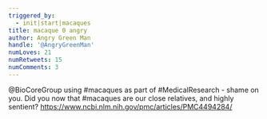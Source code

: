 ```yaml
---
triggered_by:
  - init|start|macaques
title: macaque 0 angry
author: Angry Green Man
handle: '@AngryGreenMan'
numLoves: 21
numRetweets: 15
numComments: 3
---
```

@BioCoreGroup using #macaques as part of #MedicalResearch - shame on you. Did you now that #macaques are our close relatives, and highly sentient? https://www.ncbi.nlm.nih.gov/pmc/articles/PMC4494284/

